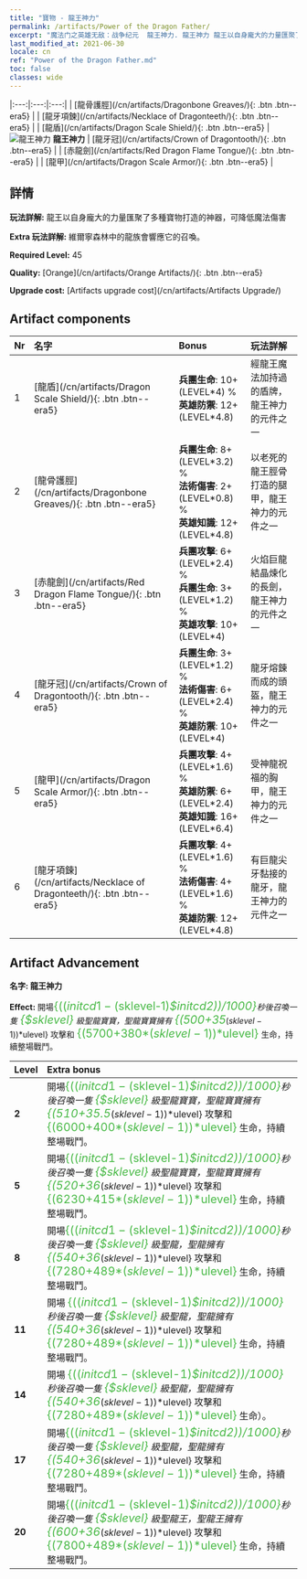 ```yaml
---
title: "寶物 - 龍王神力"
permalink: /artifacts/Power of the Dragon Father/
excerpt: "魔法门之英雄无敌：战争纪元  龍王神力. 龍王神力 龍王以自身龐大的力量匯聚了多種寶物打造的神器，可降低魔法傷害"
last_modified_at: 2021-06-30
locale: cn
ref: "Power of the Dragon Father.md"
toc: false
classes: wide
---
```


  |:---:|:---:|:---:| 
  |  [龍骨護脛](/cn/artifacts/Dragonbone Greaves/){: .btn .btn--era5} |   |  [龍牙項鍊](/cn/artifacts/Necklace of Dragonteeth/){: .btn .btn--era5} | 
  |  [龍盾](/cn/artifacts/Dragon Scale Shield/){: .btn .btn--era5} | ![龍王神力](/images/t/icon_artifact_40.png) **龍王神力** |  [龍牙冠](/cn/artifacts/Crown of Dragontooth/){: .btn .btn--era5} | 
  |  [赤龍劍](/cn/artifacts/Red Dragon Flame Tongue/){: .btn .btn--era5} |   |  [龍甲](/cn/artifacts/Dragon Scale Armor/){: .btn .btn--era5} | 


## 詳情

 **玩法詳解:** 龍王以自身龐大的力量匯聚了多種寶物打造的神器，可降低魔法傷害

 **Extra 玩法詳解:** 維爾寧森林中的龍族會響應它的召喚。

 **Required Level:** 45

 **Quality:** [Orange](/cn/artifacts/Orange Artifacts/){: .btn .btn--era5}

 **Upgrade cost:** [Artifacts upgrade cost](/cn/artifacts/Artifacts Upgrade/)



## Artifact components

  | Nr |    名字    |   Bonus | 玩法詳解 | 
  |:---|:-----------|:--------|:------------| 
  | 1 | [龍盾](/cn/artifacts/Dragon Scale Shield/){: .btn .btn--era5} | **兵團生命**: 10+(LEVEL\*4) %<br/>**英雄防禦**: 12+(LEVEL\*4.8) | 經龍王魔法加持過的盾牌，龍王神力的元件之一 | 
  | 2 | [龍骨護脛](/cn/artifacts/Dragonbone Greaves/){: .btn .btn--era5} | **兵團生命**: 8+(LEVEL\*3.2) %<br/>**法術傷害**: 2+(LEVEL\*0.8) %<br/>**英雄知識**: 12+(LEVEL\*4.8) | 以老死的龍王脛骨打造的腿甲，龍王神力的元件之一 | 
  | 3 | [赤龍劍](/cn/artifacts/Red Dragon Flame Tongue/){: .btn .btn--era5} | **兵團攻擊**: 6+(LEVEL\*2.4) %<br/>**兵團生命**: 3+(LEVEL\*1.2) %<br/>**英雄攻擊**: 10+(LEVEL\*4) | 火焰巨龍結晶煉化的長劍，龍王神力的元件之一 | 
  | 4 | [龍牙冠](/cn/artifacts/Crown of Dragontooth/){: .btn .btn--era5} | **兵團生命**: 3+(LEVEL\*1.2) %<br/>**法術傷害**: 6+(LEVEL\*2.4) %<br/>**英雄防禦**: 10+(LEVEL\*4) | 龍牙熔鍊而成的頭盔，龍王神力的元件之一 | 
  | 5 | [龍甲](/cn/artifacts/Dragon Scale Armor/){: .btn .btn--era5} | **兵團攻擊**: 4+(LEVEL\*1.6) %<br/>**英雄防禦**: 6+(LEVEL\*2.4)<br/>**英雄知識**: 16+(LEVEL\*6.4) | 受神龍祝福的胸甲，龍王神力的元件之一 | 
  | 6 | [龍牙項鍊](/cn/artifacts/Necklace of Dragonteeth/){: .btn .btn--era5} | **兵團攻擊**: 4+(LEVEL\*1.6) %<br/>**法術傷害**: 4+(LEVEL\*1.6) %<br/>**英雄防禦**: 12+(LEVEL\*4.8) | 有巨龍尖牙黏接的龍牙，龍王神力的元件之一 | 


## Artifact Advancement

 **名字: 龍王神力**

 **Effect:** 開場<span style="color: #48b946;font-size:20px">{(($initcd1-($sklevel-1)*$initcd2))/1000}</span>秒後召喚一隻 <span style="color: #48b946;font-size:20px">{$sklevel}</span> 級聖龍寶寶，聖龍寶寶擁有 <span style="color: #48b946;font-size:20px">{(500+35*($sklevel-1))*$ulevel}</span> 攻擊和 <span style="color: #48b946;font-size:20px">{(5700+380*($sklevel-1))*$ulevel}</span> 生命，持續整場戰鬥。

  |  Level  |    Extra bonus  | 
  |:--------|:----------------| 
  | **2** | 開場<span style="color: #48b946;font-size:20px">{(($initcd1-($sklevel-1)*$initcd2))/1000}</span>秒後召喚一隻 <span style="color: #48b946;font-size:20px">{$sklevel}</span> 級聖龍寶寶，聖龍寶寶擁有 <span style="color: #48b946;font-size:20px">{(510+35.5*($sklevel-1))*$ulevel}</span> 攻擊和 <span style="color: #48b946;font-size:20px">{(6000+400*($sklevel-1))*$ulevel}</span> 生命，持續整場戰鬥。 | 
  | **5** | 開場<span style="color: #48b946;font-size:20px">{(($initcd1-($sklevel-1)*$initcd2))/1000}</span>秒後召喚一隻 <span style="color: #48b946;font-size:20px">{$sklevel}</span> 級聖龍寶寶，聖龍寶寶擁有 <span style="color: #48b946;font-size:20px">{(520+36*($sklevel-1))*$ulevel}</span> 攻擊和 <span style="color: #48b946;font-size:20px">{(6230+415*($sklevel-1))*$ulevel}</span> 生命，持續整場戰鬥。 | 
  | **8** | 開場<span style="color: #48b946;font-size:20px">{(($initcd1-($sklevel-1)*$initcd2))/1000}</span>秒後召喚一隻 <span style="color: #48b946;font-size:20px">{$sklevel}</span> 級聖龍，聖龍擁有 <span style="color: #48b946;font-size:20px">{(540+36*($sklevel-1))*$ulevel}</span> 攻擊和 <span style="color: #48b946;font-size:20px">{(7280+489*($sklevel-1))*$ulevel}</span> 生命，持續整場戰鬥。 | 
  | **11** | 開場 <span style="color: #48b946;font-size:20px">{(($initcd1-($sklevel-1)*$initcd2))/1000}</span> 秒後召喚一隻 <span style="color: #48b946;font-size:20px">{$sklevel}</span> 級聖龍，聖龍擁有 <span style="color: #48b946;font-size:20px">{(540+36*($sklevel-1))*$ulevel}</span> 攻擊和 <span style="color: #48b946;font-size:20px">{(7280+489*($sklevel-1))*$ulevel}</span> 生命，持續整場戰鬥。 | 
  | **14** | 開場 <span style="color: #48b946;font-size:20px">{(($initcd1-($sklevel-1)*$initcd2))/1000}</span> 秒後召喚一隻 <span style="color: #48b946;font-size:20px">{$sklevel}</span> 級聖龍，聖龍擁有 <span style="color: #48b946;font-size:20px">{(540+36*($sklevel-1))*$ulevel}</span> 攻擊和 <span style="color: #48b946;font-size:20px">{(7280+489*($sklevel-1))*$ulevel}</span> 生命）。 | 
  | **17** | 開場<span style="color: #48b946;font-size:20px">{(($initcd1-($sklevel-1)*$initcd2))/1000}</span>秒後召喚一隻 <span style="color: #48b946;font-size:20px">{$sklevel}</span> 級聖龍，聖龍擁有 <span style="color: #48b946;font-size:20px">{(540+36*($sklevel-1))*$ulevel}</span> 攻擊和 <span style="color: #48b946;font-size:20px">{(7280+489*($sklevel-1))*$ulevel}</span> 生命，持續整場戰鬥。 | 
  | **20** | 開場<span style="color: #48b946;font-size:20px">{(($initcd1-($sklevel-1)*$initcd2))/1000}</span>秒後召喚一隻 <span style="color: #48b946;font-size:20px">{$sklevel}</span> 級聖龍王，聖龍王擁有 <span style="color: #48b946;font-size:20px">{(600+36*($sklevel-1))*$ulevel}</span> 攻擊和 <span style="color: #48b946;font-size:20px">{(7800+489*($sklevel-1))*$ulevel}</span> 生命，持續整場戰鬥。 | 
